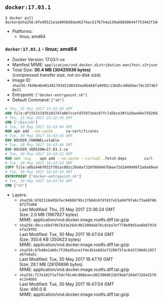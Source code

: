 ## `docker:17.03.1`

```console
$ docker pull docker@sha256:0fe99521e1e0058d8da46274ac5176754a139a688d0644f753442f1845c6fd66
```

-	Platforms:
	-	linux; amd64

### `docker:17.03.1` - linux; amd64

-	Docker Version: 17.03.1-ce
-	Manifest MIME: `application/vnd.docker.distribution.manifest.v2+json`
-	Total Size: **30.4 MB (30425936 bytes)**  
	(compressed transfer size, not on-disk size)
-	Image ID: `sha256:f698e4b401481793d21903d3ee0b468fa9992c13bd5c48b69ac7dc3574b78e21`
-	Entrypoint: `["docker-entrypoint.sh"]`
-	Default Command: `["sh"]`

```dockerfile
# Thu, 25 May 2017 23:32:38 GMT
ADD file:df15515197b183747a0b7ccefd75973edc87fc7a5bce30fa10ae94e75928d25c in / 
# Thu, 25 May 2017 23:32:38 GMT
CMD ["/bin/sh"]
# Tue, 30 May 2017 16:43:44 GMT
RUN apk add --no-cache 		ca-certificates
# Tue, 30 May 2017 16:43:45 GMT
ENV DOCKER_CHANNEL=stable
# Tue, 30 May 2017 16:43:46 GMT
ENV DOCKER_VERSION=17.03.1-ce
# Tue, 30 May 2017 16:43:52 GMT
RUN set -ex; 	apk add --no-cache --virtual .fetch-deps 		curl 		tar 	; 	curl -fL -o docker.tgz "https://download.docker.com/linux/static/${DOCKER_CHANNEL}/x86_64/docker-${DOCKER_VERSION}.tgz"; 	tar --extract 		--file docker.tgz 		--strip-components 1 		--directory /usr/local/bin/ 	; 	rm docker.tgz; 	apk del .fetch-deps; 	dockerd -v; 	docker -v
# Tue, 30 May 2017 16:43:53 GMT
COPY file:a8b1446f032ff01ac092c29a0af328f0b9d47bbee72d1049499f2a9a89ee988a in /usr/local/bin/ 
# Tue, 30 May 2017 16:43:54 GMT
ENTRYPOINT ["docker-entrypoint.sh"]
# Tue, 30 May 2017 16:43:55 GMT
CMD ["sh"]
```

-	Layers:
	-	`sha256:6f821164d5b7ec94868795c1fb8dc6fd7d1fe51e04f97a6cf3a487868f2f5d68`  
		Last Modified: Thu, 25 May 2017 23:36:24 GMT  
		Size: 2.0 MB (1967927 bytes)  
		MIME: application/vnd.docker.image.rootfs.diff.tar.gzip
	-	`sha256:d9ccc6b479b7b33e26dc9b2300dab76cdcba7ef770e09d1ea6b97919efa19f01`  
		Last Modified: Tue, 30 May 2017 16:47:04 GMT  
		Size: 350.6 KB (350623 bytes)  
		MIME: application/vnd.docker.image.rootfs.diff.tar.gzip
	-	`sha256:b7bd8e2a66c7f20ad5ace1f4e3b1eb02a7320bf5facb437286011857e6fe6a5c`  
		Last Modified: Tue, 30 May 2017 16:47:10 GMT  
		Size: 28.1 MB (28106896 bytes)  
		MIME: application/vnd.docker.image.rootfs.diff.tar.gzip
	-	`sha256:f27e182f1ef5dcfdce0c808eaecd62300d631bf8abf264d7326425f6ec2e4bb5`  
		Last Modified: Tue, 30 May 2017 16:47:04 GMT  
		Size: 490.0 B  
		MIME: application/vnd.docker.image.rootfs.diff.tar.gzip
